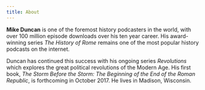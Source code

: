 ```yaml
---
title: About
---
```


**Mike Duncan** is one of the foremost history podcasters in the world, with over 100 million episode downloads over his ten year career. His award-winning series *The History of Rome* remains one of the most popular history podcasts on the internet.

Duncan has continued this success with his ongoing series *Revolutions* which explores the great political revolutions of the Modern Age. His first book, *The Storm Before the Storm: The Beginning of the End of the Roman Republic*, is forthcoming in October 2017. He lives in Madison, Wisconsin.
